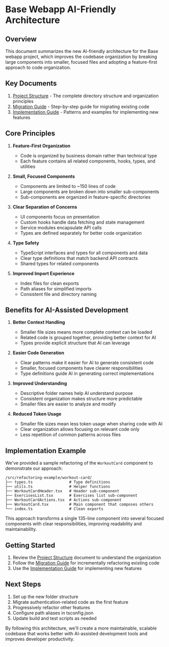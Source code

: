 # Base Webapp AI-Friendly Architecture

## Overview

This document summarizes the new AI-friendly architecture for the Base webapp project, which improves the codebase organization by breaking large components into smaller, focused files and adopting a feature-first approach to code organization.

## Key Documents

1. [Project Structure](./project-structure.md) - The complete directory structure and organization principles
2. [Migration Guide](./migration-guide.md) - Step-by-step guide for migrating existing code
3. [Implementation Guide](./implementation-guide.md) - Patterns and examples for implementing new features

## Core Principles

1. **Feature-First Organization**
   - Code is organized by business domain rather than technical type
   - Each feature contains all related components, hooks, types, and utilities

2. **Small, Focused Components**
   - Components are limited to ~150 lines of code
   - Large components are broken down into smaller sub-components
   - Sub-components are organized in feature-specific directories

3. **Clear Separation of Concerns**
   - UI components focus on presentation
   - Custom hooks handle data fetching and state management
   - Service modules encapsulate API calls
   - Types are defined separately for better code organization

4. **Type Safety**
   - TypeScript interfaces and types for all components and data
   - Clear type definitions that match backend API contracts
   - Shared types for related components

5. **Improved Import Experience**
   - Index files for clean exports
   - Path aliases for simplified imports
   - Consistent file and directory naming

## Benefits for AI-Assisted Development

1. **Better Context Handling**
   - Smaller file sizes means more complete context can be loaded
   - Related code is grouped together, providing better context for AI
   - Types provide explicit structure that AI can leverage

2. **Easier Code Generation**
   - Clear patterns make it easier for AI to generate consistent code
   - Smaller, focused components have clearer responsibilities
   - Type definitions guide AI in generating correct implementations

3. **Improved Understanding**
   - Descriptive folder names help AI understand purpose
   - Consistent organization makes structure more predictable
   - Smaller files are easier to analyze and modify

4. **Reduced Token Usage**
   - Smaller file sizes mean less token usage when sharing code with AI
   - Clear organization allows focusing on relevant code only
   - Less repetition of common patterns across files

## Implementation Example

We've provided a sample refactoring of the `WorkoutCard` component to demonstrate our approach:

```
/src/refactoring-example/workout-card/
├── types.ts                # Type definitions
├── utils.ts                # Helper functions
├── WorkoutCardHeader.tsx   # Header sub-component
├── ExercisesList.tsx       # Exercises list sub-component
├── WorkoutCardActions.tsx  # Actions sub-component
├── WorkoutCard.tsx         # Main component that composes others
└── index.ts                # Clean exports
```

This approach transforms a single 135-line component into several focused components with clear responsibilities, improving readability and maintainability.

## Getting Started

1. Review the [Project Structure](./project-structure.md) document to understand the organization
2. Follow the [Migration Guide](./migration-guide.md) for incrementally refactoring existing code
3. Use the [Implementation Guide](./implementation-guide.md) for implementing new features

## Next Steps

1. Set up the new folder structure
2. Migrate authentication-related code as the first feature
3. Progressively refactor other features
4. Configure path aliases in tsconfig.json
5. Update build and test scripts as needed

By following this architecture, we'll create a more maintainable, scalable codebase that works better with AI-assisted development tools and improves developer productivity.
